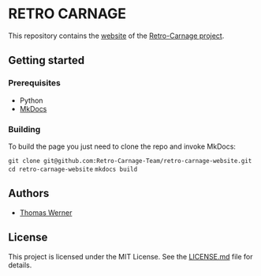 # RETRO CARNAGE

This repository contains the [website](https://www.retro-carnage.net) of the [Retro-Carnage project](https://github.com/Retro-Carnage-Team).

## Getting started

### Prerequisites

* Python
* [MkDocs](https://www.mkdocs.org)


### Building

To build the page you just need to clone the repo and invoke MkDocs:

`git clone git@github.com:Retro-Carnage-Team/retro-carnage-website.git` 
`cd retro-carnage-website` 
`mkdocs build`

## Authors

* [Thomas Werner](https://github.com/huddeldaddel)

## License

This project is licensed under the MIT License. See the [LICENSE.md](LICENSE.md) file for details.
